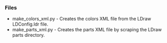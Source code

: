
### Files ###
* make_colors_xml.py - Creates the colors XML file from the LDraw LDConfig.ldr file.
* make_parts_xml.py - Creates the parts XML file by scraping the LDraw parts directory.
